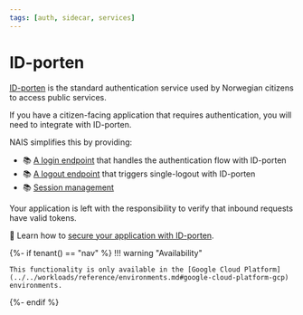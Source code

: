 ```yaml
---
tags: [auth, sidecar, services]
---
```


# ID-porten

[ID-porten](https://docs.digdir.no/docs/idporten/) is the standard authentication service used by Norwegian citizens to access public services.

If you have a citizen-facing application that requires authentication, you will need to integrate with ID-porten.

NAIS simplifies this by providing:

- :books: [A login endpoint](reference/README.md#logout-endpoint) that handles the authentication flow with ID-porten
- :books: [A logout endpoint](reference/README.md#logout-endpoint) that triggers single-logout with ID-porten
- :books: [Session management](../../security/auth/wonderwall.md#5-sessions)

Your application is left with the responsibility to verify that inbound requests have valid tokens.

:dart: Learn how to [secure your application with ID-porten](how-to/secure.md).

{%- if tenant() == "nav" %}
!!! warning "Availability"

    This functionality is only available in the [Google Cloud Platform](../../workloads/reference/environments.md#google-cloud-platform-gcp) environments.
{%- endif %}
